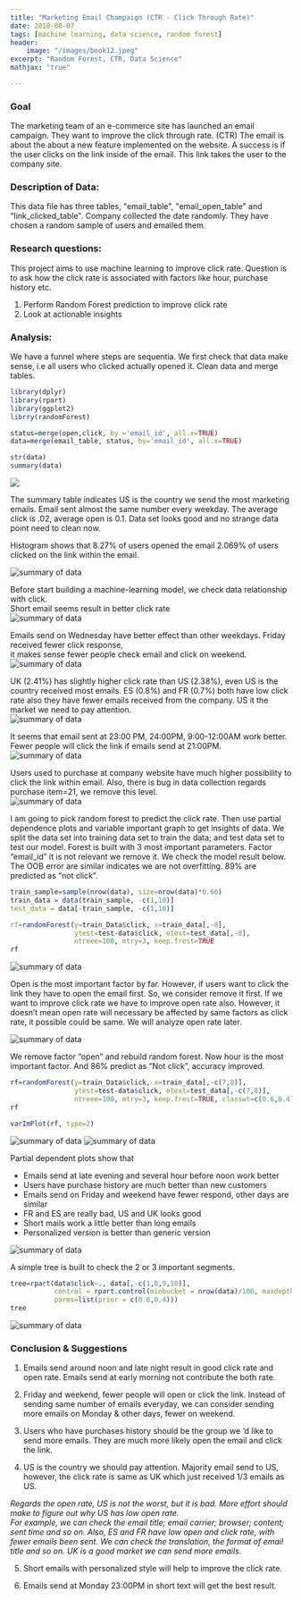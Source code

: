 ```yaml
---
title: "Marketing Email Champaign (CTR - Click Through Rate)"
date: 2018-08-07
tags: [machine learning, data science, random forest]
header:
    image: "/images/book12.jpeg"
excerpt: "Random Forest, CTR, Data Science" 
mathjax: "true"

---
```

 
### Goal  
The marketing team of an e-commerce site has launched an email campaign. They want to improve the click through rate. (CTR) 
The email is about the about a new feature implemented on the website. A success is if the user clicks on the link inside of the email. This link takes the user to the company site.

### Description of Data:
This data file has three tables,
"email_table", "email_open_table" and "link_clicked_table". Company collected the
date randomly. They have chosen a random sample of users and emailed them. 

### Research questions:   
This project aims to use machine learning to improve click rate. Question is to ask
how the click rate is associated with factors like hour, purchase history etc.   
   1. Perform Random Forest prediction to improve click rate    
   2. Look at actionable insights

### Analysis:

We have a funnel where steps are sequentia. We first check that data make sense, i.e all users who clicked actually opened it. 
Clean data and merge tables.

```r
library(dplyr)
library(rpart)
library(ggplot2)
librry(randomForest)

status=merge(open,click, by ='email_id', all.x=TRUE)
data=merge(email_table, status, by='email_id', all.x=TRUE)

str(data)
summary(data)
```
<img src="{{ site.url }}{{ site.baseurl }}/images/ctr1.png">   

The summary table indicates US is the country we send the most marketing emails.
Email sent almost the same number every weekday. The average click is .02,
average open is 0.1. Data set looks good and no strange data point need to clean
now.   

Histogram shows that 8.27% of users opened the email 2.069% of users clicked on the
link within the email.   

<img src="{{ site.url }}{{ site.baseurl }}/images/ctr2.png" alt="summary of data">   


Before start building a machine-learning model, we check data relationship with click.   
Short email seems result in better click rate    
<img src="{{ site.url }}{{ site.baseurl }}/images/ctr3.png" alt="summary of data">  

Emails send on Wednesday have better effect than other weekdays. Friday received fewer click response,   
it makes sense fewer people check email and click on weekend.      
<img src="{{ site.url }}{{ site.baseurl }}/images/ctr4.png" alt="summary of data">  


UK (2.41%) has slightly higher click rate than US (2.38%), even US is the country
received most emails. ES (0.8%) and FR (0.7%) both have low click rate also they
have fewer emails received from the company. US it the market we need to pay
attention.      
<img src="{{ site.url }}{{ site.baseurl }}/images/ctr5.png" alt="summary of data">  

It seems that email sent at 23:00 PM, 24:00PM, 9:00-12:00AM work better. Fewer
people will click the link if emails send at 21:00PM.   
<img src="{{ site.url }}{{ site.baseurl }}/images/ctr6.png" alt="summary of data">  

Users used to purchase at company website have much higher possibility to click
the link within email. Also, there is bug in data collection regards purchase item=21,
we remove this level.   
<img src="{{ site.url }}{{ site.baseurl }}/images/ctr7.png" alt="summary of data">  


I am going to pick random forest to predict the click rate. Then use partial
dependence plots and variable important graph to get insights of data. We split the
data set into training data set to train the data; and test data set to test our model.
Forest is built with 3 most important parameters. Factor “email_id” it is not relevant
we remove it. We check the model result below.
The OOB error are similar indicates we are not overfitting. 89% are predicted as
“not click”.     

```r
train_sample=sample(nrow(data), size=nrow(data)*0.66)
train_data = data(train_sample, -c(1,10)]
test_data = data[-train_sample, -c(1,10)]

rf=randomForest(y=train_Data$click, x=train_data[,-8],
                ytest=test-data$click, etext=test_data[,-8],
                ntreee=100, mtry=3, keep.frest=TRUE
rf                
```      
<img src="{{ site.url }}{{ site.baseurl }}/images/ctr8.png" alt="summary of data">  

Open is the most important factor by far. However, if users want to click the link
they have to open the email first. So, we consider remove it first.
If we want to improve click rate we have to improve open rate also. However, it
doesn’t mean open rate will necessary be affected by same factors as click rate, it
possible could be same. We will analyze open rate later.

<img src="{{ site.url }}{{ site.baseurl }}/images/ctr9.png" alt="summary of data">  

We remove factor “open” and rebuild random forest.
Now hour is the most important factor. And 86% predict as “Not click”, accuracy
improved.

```r
rf=randomForest(y=train_Data$click, x=train_data[,-c(7,8)],
                ytest=test-data$click, etext=test_data[,-c(7,8)],
                ntreee=100, mtry=3, keep.frest=TRUE, classwt=c(0.6,0.4))
rf

varImPlot(rf, type=2)
```
<img src="{{ site.url }}{{ site.baseurl }}/images/ctr10.png" alt="summary of data">  
<img src="{{ site.url }}{{ site.baseurl }}/images/ctr11.png" alt="summary of data">  

Partial dependent plots show that   
   * Emails send at late evening and several hour before noon work better   
   * Users have purchase history are much better than new customers   
   * Emails send on Friday and weekend have fewer respond, other days are similar   
   * FR and ES are really bad, US and UK looks good   
   * Short mails work a little better than long emails   
   * Personalized version is better than generic version  
   
<img src="{{ site.url }}{{ site.baseurl }}/images/ctr12.png" alt="summary of data">  

A simple tree is built to check the 2 or 3 important segments.
```r
tree=rpart(data$click~., data[,-c(1,8,9,10)],
           control = rpart.control(minbucket = nrow(data)/100, maxdepth=3),
           parms=list(prior = c(0.6,0.4)))
tree
```
<img src="{{ site.url }}{{ site.baseurl }}/images/ctr13.png" alt="summary of data">  


### Conclusion & Suggestions  
   1) Emails send around noon and late night result in good click rate and open rate. Emails send at early morning not contribute the both rate.   
   
   2) Friday and weekend, fewer people will open or click the link. Instead of sending same number of emails everyday, we can consider sending more emails on Monday & other days, fewer on weekend.   
   
   3) Users who have purchases history should be the group we ‘d like to send more emails. They are much more likely open the email and click the link.   
   
   4) US is the country we should pay attention. Majority email send to US, however, the click rate is same as UK which just received 1/3 emails as US.   
   
   *Regards the open rate, US is not the worst, but it is bad. More effort should make to figure out why US has low open rate.  
   For example, we can check the email title; email carrier; browser; content; sent time and so on. Also, ES and FR have low open and click rate, with fewer emails been sent. We can check the translation, the format of email title and so on. UK is a good market we can send more emails.*    
   
   5) Short emails with personalized style will help to improve the click rate.   
   
   6) Emails send at Monday 23:00PM in short text will get the best result. 


